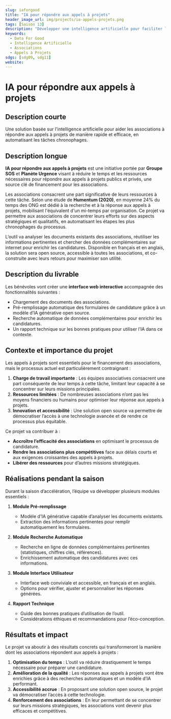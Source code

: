 ```yaml
---
slug: iaforgood
title: "IA pour répondre aux appels à projets"
header_image_url: img/projects/ia-appels-projets.png
tags: [Saison 13]
description: "Développer une intelligence artificielle pour faciliter la réponse des associations aux appels à projets publics et privés."
keywords:
  - Data For Good
  - Intelligence Artificielle
  - Associations
  - Appels à Projets
sdgs: [sdg09, sdg11]
website: 
---
```


# IA pour répondre aux appels à projets

## Description courte
Une solution basée sur l'intelligence artificielle pour aider les associations à répondre aux appels à projets de manière rapide et efficace, en automatisant les tâches chronophages.

## Description longue
**IA pour répondre aux appels à projets** est une initiative portée par **Groupe SOS** et **Planète Urgence** visant à réduire le temps et les ressources nécessaires pour répondre aux appels à projets publics et privés, une source clé de financement pour les associations.

Les associations consacrent une part significative de leurs ressources à cette tâche. Selon une étude de **Humentum (2020)**, en moyenne 24% du temps des ONG est dédié à la recherche et à la réponse aux appels à projets, mobilisant l'équivalent d'un mi-temps par organisation. Ce projet va permettre aux associations de concentrer leurs efforts sur des aspects stratégiques et qualitatifs, en automatisant les étapes les plus chronophages du processus.

L’outil va analyser les documents existants des associations, réutiliser les informations pertinentes et chercher des données complémentaires sur internet pour enrichir les candidatures. Disponible en français et en anglais, la solution sera open source, accessible à toutes les associations, et co-construite avec leurs retours pour maximiser son utilité.

## Description du livrable
Les bénévoles vont créer une **interface web interactive** accompagnée des fonctionnalités suivantes :
- Chargement des documents des associations.
- Pré-remplissage automatique des formulaires de candidature grâce à un modèle d’IA générative open source.
- Recherche automatique de données complémentaires pour enrichir les candidatures.
- Un rapport technique sur les bonnes pratiques pour utiliser l’IA dans ce contexte.

## Contexte et importance du projet
Les appels à projets sont essentiels pour le financement des associations, mais le processus actuel est particulièrement contraignant :
1. **Charge de travail importante** : Les équipes associatives consacrent une part conséquente de leur temps à cette tâche, limitant leur capacité à se concentrer sur leurs missions principales.
2. **Ressources limitées** : De nombreuses associations n’ont pas les moyens financiers ou humains pour optimiser leur réponse aux appels à projets.
3. **Innovation et accessibilité** : Une solution open source va permettre de démocratiser l’accès à une technologie avancée et de rendre ce processus plus équitable.

Ce projet va contribuer à :
- **Accroître l’efficacité des associations** en optimisant le processus de candidature.
- **Rendre les associations plus compétitives** face aux délais courts et aux exigences croissantes des appels à projets.
- **Libérer des ressources** pour d’autres missions stratégiques.

## Réalisations pendant la saison
Durant la saison d’accélération, l’équipe va développer plusieurs modules essentiels :

1. **Module Pré-remplissage**
   - Modèle d'IA générative capable d’analyser les documents existants.
   - Extraction des informations pertinentes pour remplir automatiquement les formulaires.

2. **Module Recherche Automatique**
   - Recherche en ligne de données complémentaires pertinentes (statistiques, chiffres clés, références).
   - Enrichissement automatique des candidatures avec ces informations.

3. **Module Interface Utilisateur**
   - Interface web conviviale et accessible, en français et en anglais.
   - Options pour vérifier, ajuster et personnaliser les réponses générées.

4. **Rapport Technique**
   - Guide des bonnes pratiques d’utilisation de l’outil.
   - Considérations éthiques et recommandations pour l’éco-conception.

## Résultats et impact
Le projet va aboutir à des résultats concrets qui transformeront la manière dont les associations répondent aux appels à projets :
1. **Optimisation du temps** : L’outil va réduire drastiquement le temps nécessaire pour préparer une candidature.
2. **Amélioration de la qualité** : Les réponses aux appels à projets vont être enrichies grâce à des recherches automatiques et un modèle d’IA performant.
3. **Accessibilité accrue** : En proposant une solution open source, le projet va démocratiser l’accès à cette technologie.
4. **Renforcement des associations** : En leur permettant de se concentrer sur leurs missions stratégiques, les associations vont devenir plus efficaces et compétitives.

